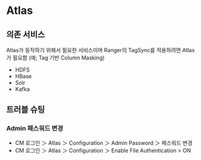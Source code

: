 # Atlas

## 의존 서비스

Atlas가 동작하기 위해서 필요한 서비스이며 Ranger의 TagSync를 적용하려면 Atlas가 필요함 (예; Tag 기반 Column Masking)

* HDFS
* HBase
* Solr
* Kafka

## 트러블 슈팅

### Admin 패스워드 변경

* CM 로그인 ＞ Atlas ＞ Configuration ＞ Admin Password ＞ 패스워드 변경
* CM 로그인 ＞ Atlas ＞ Configuration ＞ Enable File Authentication > ON

